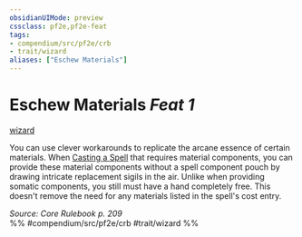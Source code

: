 ```yaml
---
obsidianUIMode: preview
cssclass: pf2e,pf2e-feat
tags:
- compendium/src/pf2e/crb
- trait/wizard
aliases: ["Eschew Materials"]
---
```

# Eschew Materials  *Feat 1*  
[wizard](../../rules/traits/wizard.md)  


You can use clever workarounds to replicate the arcane essence of certain materials. When [Casting a Spell](../../rules/actions/cast-a-spell.md) that requires material components, you can provide these material components without a spell component pouch by drawing intricate replacement sigils in the air. Unlike when providing somatic components, you still must have a hand completely free. This doesn't remove the need for any materials listed in the spell's cost entry.

*Source: Core Rulebook p. 209*  
%% #compendium/src/pf2e/crb #trait/wizard %%